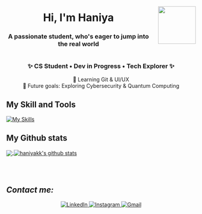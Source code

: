 <div align="center" style="display: flex; align-items: center; justify-content: center; gap: 20px;">
  <div>
    <h1>Hi, I'm Haniya</h1>
    <h3>A passionate student, who's eager to jump into the real world</h3>
  </div>
  <img src="https://media4.giphy.com/media/v1.Y2lkPTc5MGI3NjExMXZtOXRocHR1bTRldHZ4ZXA0cm5wNmRqZnp5MGxvcHZ5aHVwd3hpbiZlcD12MV9pbnRlcm5hbF9naWZfYnlfaWQmY3Q9cw/WQGKgpUT7jaGuGKzC8/giphy.gif" width="100px"/>
</div>
<h3 align="center">✨ CS Student • Dev in Progress • Tech Explorer ✨</h3>
<p align="center">🌱 Learning Git & UI/UX <br> 🔮 Future goals: Exploring Cybersecurity & Quantum Computing</p>

## My Skill and Tools

[![My Skills](https://skillicons.dev/icons?i=java,c,cpp,visualstudio,vscode,html,css,js,figma&theme=light)](https://skillicons.dev)

## My Github stats

<a href="https://github.com/haniyakk/haniyakk">
  <img align="center" src="https://api.githubtrends.io/user/svg/haniykk/langs?time_range=one_year&use_percent=True&theme=bright_lights" />
<!--   <img align="center" src="https://github-readme-stats.vercel.app/api/top-langs/?username=haniyakk&hide=python,tcl&title_color=FFFFFF&text_color=FFFFFF&bg_color=071A2C&theme=tokyonight&line_height=27&icon_color=4194FD&langs_count=3" /> -->
</a>
<a href="https://github.com/haniyakk/haniyakk">
<img align="center" src="https://github-readme-stats.vercel.app/api?username=haniyakk&bg_color=071A2C&icon_color=4194FD&show_icons=true&count_private=true&theme=tokyonight&line_height=27&text_color=FFFFFF" alt="haniyakk's github stats"/>
</a>

<br /><br />

<h2><i>Contact me:</i></h2>
<div  align="center">

  <a href="https://www.linkedin.com/in/haniya-khan-kakar/" target="_blank">
    <img src="https://img.shields.io/badge/LinkedIn-%230077B5.svg?&style=flat-square&logo=linkedin&logoColor=white&color=071A2C" alt="LinkedIn">
  </a>
  <a href="https://www.instagram.com/haniyakhankakar/" target="_blank">
    <img src="https://img.shields.io/badge/Instagram-%23E4405F.svg?&style=flat-square&logo=instagram&logoColor=white&color=071A2C" alt="Instagram">
  <a href="mailto:haniyakhankakar8@gmail.com" target="_blank">
  <img src="https://img.shields.io/badge/Gmail-%23071A2C.svg?&style=flat-square&logo=gmail&logoColor=white" alt="Gmail"/>
</a>


</div>
